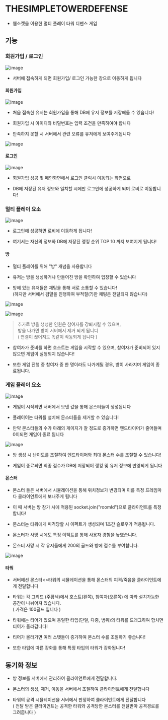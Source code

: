 # THESIMPLETOWERDEFENSE

- 웹소켓을 이용한 멀티 플레이 타워 디펜스 게임

## 기능

### 회원가입 / 로그인

![image](https://github.com/user-attachments/assets/7b86e4b8-9a4e-4a76-a54d-15a7d94ff9f7)

- 서버에 접속하게 되면 회원가입/ 로그인 가능한 창으로 이동하게 됩니다

#### 회원가입

![image](https://github.com/user-attachments/assets/ba9ff81d-5dff-42f4-a508-d57ebc180eeb)

- 처음 접속한 유저는 회원가입을 통해 DB에 유저 정보를 저장해둘 수 있습니다!

- 회원가입 시 아이디와 비밀번호는 입력 조건을 만족하여야 합니다

- 만족하지 못할 시 서버에서 관련 오류를 유저에게 보여주게됩니다

![image](https://github.com/user-attachments/assets/0ae93d17-77d5-4a6b-9419-88a30b0ec4a5)

#### 로그인

![image](https://github.com/user-attachments/assets/bd39b005-1813-4675-9148-2ef7a92f0996)

- 회원가입 성공 및 메인화면에서 로그인 클릭시 이동되는 화면으로

- DB에 저장된 유저 정보와 일치할 시에만 로그인에 성공하게 되며 로비로 이동합니다!

### 멀티 플레이 요소

![image](https://github.com/user-attachments/assets/4670cf22-1ec0-4b32-a5d3-587575fb5d03)

- 로그인에 성공하면 로비에 이동하게 됩니다!

- 여기서는 자신의 정보와 DB에 저장된 랭킹 순위 TOP 10 까지 보여지게 됩니다!

#### 방

- 멀티 플레이를 위해 "방" 개념을 사용합니다

- 유저는 방을 생성하거나 만들어진 방을 확인하여 입장할 수 있습니다

- 방에 있는 유저들은 채팅을 통해 서로 소통할 수 있습니다!  
(하지만 서버에서 검열을 진행하여 부적절(?)한 채팅은 전달되지 않습니다)

![image](https://github.com/user-attachments/assets/57b49cb6-9cbb-4c15-878e-8d1d5725ab07)

![image](https://github.com/user-attachments/assets/8171114f-42d6-423e-9040-03ce77750ea1)

> 추가로 방을 생성한 인원은 참여자를 강퇴시킬 수 있으며,  
방을 나가면 방이 서버에서 제거 되게 됩니디  
( 연결이 끊어져도 똑같이 작동되게 됩니다 )

- 참여자가 준비를 하면 호스트는 게임을 시작할 수 있으며, 참여자가 준비되어 있지 않으면 게임이 실행되지 않습니다!

- 또한 게임 진행 중 참여자 중 한 명이라도 나가게될 경우, 방이 사라지며 게임이 종료됩니다.

### 게임 플레이 요소

![image](https://github.com/user-attachments/assets/7d65c46c-d1f6-48ca-90d7-e7486d9c018c)

- 게임이 시작되면 서버에서 보낸 값을 통해 몬스터들이 생성됩니다

- 플레이어는 타워를 설치해 몬스터들을 제거할 수 있습니다!

- 만약 몬스터들의 수가 아래의 게이지가 찰 정도로 증가하면 엔드타이머가 줄어들며 0이되면 게임이 종료 됩니다

![image](https://github.com/user-attachments/assets/a233245b-8be7-472e-8b0e-0db9e50a1f27)

- 방 생성 시 난이도를 조절하여 엔드타이머와 최대 몬스터 수를 조절할 수 있습니다!

- 게임이 종료되면 최종 점수가 DB에 저장되어 랭킹 및 유저 정보에 반영되게 됩니다

#### 몬스터

- 몬스터 들은 서버에서 시뮬레이션을 통해 위치정보가 변경되며 이를 특정 프레임마다 클라이언트에게 보내주게 됩니다

- 이 때 서버는 방 참가 시에 적용된 socket.join("roomId")으로 클라이언트를 특정합니다!

- 몬스터는 타워에게 피격당할 시 이펙트가 생성되며 1초간 슬로우가 적용됩니다.

- 몬스터가 사망 시에도 특정 이펙트를 통해 사용자 경험을 높였습니다.

- 몬스터 사망 시 각 유저들에게 200의 골드와 방에 점수를 부여합니다.

![image](https://github.com/user-attachments/assets/99a0a08f-0a06-4fad-96dd-2cb84d4e513d)

#### 타워

- 서버에선 몬스터<>타워의 시뮬레이션을 통해 몬스터의 피격/죽음을 클라이언트에게 전달합니다

- 타워는 각 그리드 (주황색)에서 호스트(왼쪽), 참여자(오른쪽) 에 따라 설치가능한 공간이 나뉘어져 있습니다.  
( 가격은 100골드 입니다 )

- 타워에는 티어가 있으며 동일한 타입(단일, 다중, 범위)의 타워를 드래그하여 합치면 티어가 올라갑니다!

- 티어가 올라가면 여러 스탯들이 증가하여 몬스터 수를 조절하기 좋습니다!

- 또한 타입에 따른 강화를 통해 특정 타입의 타워가 강화됩니다!

## 동기화 정보

- 방 정보를 서버에서 관리하여 클라이언트에게 전달합니다.

- 몬스터의 생성, 제거, 이동을 서버에서 조절하여 클라이언트에게 전달합니다

- 타워의 공격 시뮬레이션을 서버에서 판정하여 클라이언트에게 전달합니다  
( 전달 받은 클라이언트는 공격한 타워와 공격당한 몬스터를 전달받아 공격경로를 그려줍니다 )